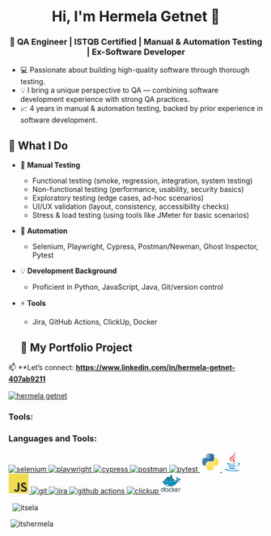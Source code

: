 <h1 align="center">Hi, I'm Hermela Getnet 👋</h1>
<h3 align="center"> <b>🎯 QA Engineer | ISTQB Certified | Manual & Automation Testing | Ex-Software Developer  </b></h3>

- 💻 Passionate about building high-quality software through thorough testing.
- 💡 I bring a unique perspective to QA — combining software development experience with strong QA practices.  
- 📈 4 years in manual & automation testing, backed by prior experience in software development.  

## 🔹 What I Do
- 📝 **Manual Testing**
  - Functional testing (smoke, regression, integration, system testing)  
  - Non-functional testing (performance, usability, security basics)  
  - Exploratory testing (edge cases, ad-hoc scenarios)  
  - UI/UX validation (layout, consistency, accessibility checks)  
  - Stress & load testing (using tools like JMeter for basic scenarios)  

- 🤖 **Automation**
  - Selenium, Playwright, Cypress, Postman/Newman, Ghost Inspector, Pytest  

- 💡 **Development Background**
  - Proficient in Python, JavaScript, Java, Git/version control  

- ⚡ **Tools**
  - Jira, GitHub Actions, ClickUp, Docker  

  ## 🔹 My Portfolio Project

  
📫 **Let’s connect: **https://www.linkedin.com/in/hermela-getnet-407ab9211**

<p align="left">
<a href="https://linkedin.com/in/hermela getnet" target="blank"><img align="center" src="https://raw.githubusercontent.com/rahuldkjain/github-profile-readme-generator/master/src/images/icons/Social/linked-in-alt.svg" alt="hermela getnet" height="30" width="40" /></a>
</p>

<h3 align="left">Tools:</h3>

<h3 align="left">Languages and Tools:</h3>
<p align="left">
  <!-- QA / Testing -->
  <a href="https://www.selenium.dev/" target="_blank" rel="noreferrer">
    <img src="https://www.vectorlogo.zone/logos/seleniumhq/seleniumhq-icon.svg" alt="selenium" width="40" height="40"/>
  </a>
  <a href="https://playwright.dev/" target="_blank" rel="noreferrer">
    <img src="https://playwright.dev/img/playwright-logo.svg" alt="playwright" width="40" height="40"/>
  </a>
  <a href="https://www.cypress.io/" target="_blank" rel="noreferrer">
    <img src="https://www.vectorlogo.zone/logos/cypress_io/cypress_io-icon.svg" alt="cypress" width="40" height="40"/>
  </a>
  <a href="https://www.postman.com/" target="_blank" rel="noreferrer">
    <img src="https://www.vectorlogo.zone/logos/getpostman/getpostman-icon.svg" alt="postman" width="40" height="40"/>
  </a>
  <a href="https://docs.pytest.org/" target="_blank" rel="noreferrer">
    <img src="https://docs.pytest.org/en/stable/_static/pytest_logo.png" alt="pytest" width="40" height="40"/>
  </a>

 <!-- Development -->
  <a href="https://www.python.org" target="_blank" rel="noreferrer">
    <img src="https://raw.githubusercontent.com/devicons/devicon/master/icons/python/python-original.svg" alt="python" width="40" height="40"/>
  </a>
  <a href="https://www.java.com" target="_blank" rel="noreferrer">
    <img src="https://raw.githubusercontent.com/devicons/devicon/master/icons/java/java-original.svg" alt="java" width="40" height="40"/>
  </a>
  <a href="https://developer.mozilla.org/en-US/docs/Web/JavaScript" target="_blank" rel="noreferrer">
    <img src="https://raw.githubusercontent.com/devicons/devicon/master/icons/javascript/javascript-original.svg" alt="javascript" width="40" height="40"/>
  </a>
  <a href="https://git-scm.com/" target="_blank" rel="noreferrer">
    <img src="https://www.vectorlogo.zone/logos/git-scm/git-scm-icon.svg" alt="git" width="40" height="40"/>
  </a>

  <!-- Tools / Project Management -->
  <a href="https://www.atlassian.com/software/jira" target="_blank" rel="noreferrer">
    <img src="https://cdn.worldvectorlogo.com/logos/jira-2.svg" alt="jira" width="40" height="40"/>
  </a>
  <a href="https://github.com/features/actions" target="_blank" rel="noreferrer">
    <img src="https://github.githubassets.com/images/modules/logos_page/GitHub-Mark.png" alt="github actions" width="40" height="40"/>
  </a>
  <a href="https://clickup.com/" target="_blank" rel="noreferrer">
    <img src="https://clickup.com/blog/wp-content/uploads/2020/08/cropped-clickup-logo.png" alt="clickup" width="40" height="40"/>
  </a>
  <a href="https://www.docker.com/" target="_blank" rel="noreferrer">
    <img src="https://raw.githubusercontent.com/devicons/devicon/master/icons/docker/docker-original-wordmark.svg" alt="docker" width="40" height="40"/>
  </a>
</p>

<p>&nbsp;
  <img align="center" src="https://github-readme-stats.vercel.app/api?username=itsela&show_icons=true&locale=en" alt="itsela" />
</p>

<p>&nbsp;<img align="center" src="https://github-readme-stats.vercel.app/api?username=itshermela&show_icons=true&locale=en" alt="itshermela" /></p>
